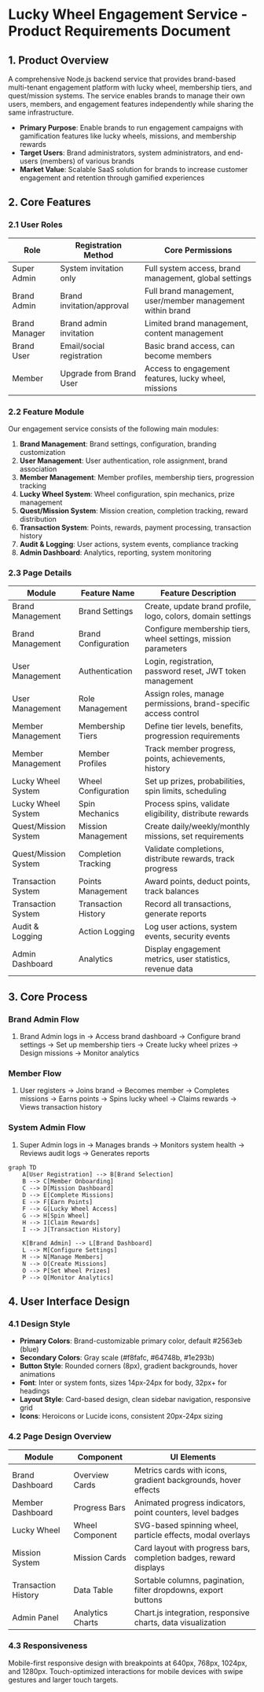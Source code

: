 # Lucky Wheel Engagement Service - Product Requirements Document

## 1. Product Overview

A comprehensive Node.js backend service that provides brand-based multi-tenant engagement platform with lucky wheel, membership tiers, and quest/mission systems. The service enables brands to manage their own users, members, and engagement features independently while sharing the same infrastructure.

- **Primary Purpose**: Enable brands to run engagement campaigns with gamification features like lucky wheels, missions, and membership rewards
- **Target Users**: Brand administrators, system administrators, and end-users (members) of various brands
- **Market Value**: Scalable SaaS solution for brands to increase customer engagement and retention through gamified experiences

## 2. Core Features

### 2.1 User Roles

| Role | Registration Method | Core Permissions |
|------|---------------------|------------------|
| Super Admin | System invitation only | Full system access, brand management, global settings |
| Brand Admin | Brand invitation/approval | Full brand management, user/member management within brand |
| Brand Manager | Brand admin invitation | Limited brand management, content management |
| Brand User | Email/social registration | Basic brand access, can become members |
| Member | Upgrade from Brand User | Access to engagement features, lucky wheel, missions |

### 2.2 Feature Module

Our engagement service consists of the following main modules:

1. **Brand Management**: Brand settings, configuration, branding customization
2. **User Management**: User authentication, role assignment, brand association
3. **Member Management**: Member profiles, membership tiers, progression tracking
4. **Lucky Wheel System**: Wheel configuration, spin mechanics, prize management
5. **Quest/Mission System**: Mission creation, completion tracking, reward distribution
6. **Transaction System**: Points, rewards, payment processing, transaction history
7. **Audit & Logging**: User actions, system events, compliance tracking
8. **Admin Dashboard**: Analytics, reporting, system monitoring

### 2.3 Page Details

| Module | Feature Name | Feature Description |
|--------|--------------|--------------------|
| Brand Management | Brand Settings | Create, update brand profile, logo, colors, domain settings |
| Brand Management | Brand Configuration | Configure membership tiers, wheel settings, mission parameters |
| User Management | Authentication | Login, registration, password reset, JWT token management |
| User Management | Role Management | Assign roles, manage permissions, brand-specific access control |
| Member Management | Membership Tiers | Define tier levels, benefits, progression requirements |
| Member Management | Member Profiles | Track member progress, points, achievements, history |
| Lucky Wheel System | Wheel Configuration | Set up prizes, probabilities, spin limits, scheduling |
| Lucky Wheel System | Spin Mechanics | Process spins, validate eligibility, distribute rewards |
| Quest/Mission System | Mission Management | Create daily/weekly/monthly missions, set requirements |
| Quest/Mission System | Completion Tracking | Validate completions, distribute rewards, track progress |
| Transaction System | Points Management | Award points, deduct points, track balances |
| Transaction System | Transaction History | Record all transactions, generate reports |
| Audit & Logging | Action Logging | Log user actions, system events, security events |
| Admin Dashboard | Analytics | Display engagement metrics, user statistics, revenue data |

## 3. Core Process

### Brand Admin Flow
1. Brand Admin logs in → Access brand dashboard → Configure brand settings → Set up membership tiers → Create lucky wheel prizes → Design missions → Monitor analytics

### Member Flow
1. User registers → Joins brand → Becomes member → Completes missions → Earns points → Spins lucky wheel → Claims rewards → Views transaction history

### System Admin Flow
1. Super Admin logs in → Manages brands → Monitors system health → Reviews audit logs → Generates reports

```mermaid
graph TD
    A[User Registration] --> B[Brand Selection]
    B --> C[Member Onboarding]
    C --> D[Mission Dashboard]
    D --> E[Complete Missions]
    E --> F[Earn Points]
    F --> G[Lucky Wheel Access]
    G --> H[Spin Wheel]
    H --> I[Claim Rewards]
    I --> J[Transaction History]
    
    K[Brand Admin] --> L[Brand Dashboard]
    L --> M[Configure Settings]
    M --> N[Manage Members]
    N --> O[Create Missions]
    O --> P[Set Wheel Prizes]
    P --> Q[Monitor Analytics]
```

## 4. User Interface Design

### 4.1 Design Style
- **Primary Colors**: Brand-customizable primary color, default #2563eb (blue)
- **Secondary Colors**: Gray scale (#f8fafc, #64748b, #1e293b)
- **Button Style**: Rounded corners (8px), gradient backgrounds, hover animations
- **Font**: Inter or system fonts, sizes 14px-24px for body, 32px+ for headings
- **Layout Style**: Card-based design, clean sidebar navigation, responsive grid
- **Icons**: Heroicons or Lucide icons, consistent 20px-24px sizing

### 4.2 Page Design Overview

| Module | Component | UI Elements |
|--------|-----------|-------------|
| Brand Dashboard | Overview Cards | Metrics cards with icons, gradient backgrounds, hover effects |
| Member Dashboard | Progress Bars | Animated progress indicators, point counters, level badges |
| Lucky Wheel | Wheel Component | SVG-based spinning wheel, particle effects, modal overlays |
| Mission System | Mission Cards | Card layout with progress bars, completion badges, reward displays |
| Transaction History | Data Table | Sortable columns, pagination, filter dropdowns, export buttons |
| Admin Panel | Analytics Charts | Chart.js integration, responsive charts, data visualization |

### 4.3 Responsiveness
Mobile-first responsive design with breakpoints at 640px, 768px, 1024px, and 1280px. Touch-optimized interactions for mobile devices with swipe gestures and larger touch targets.
